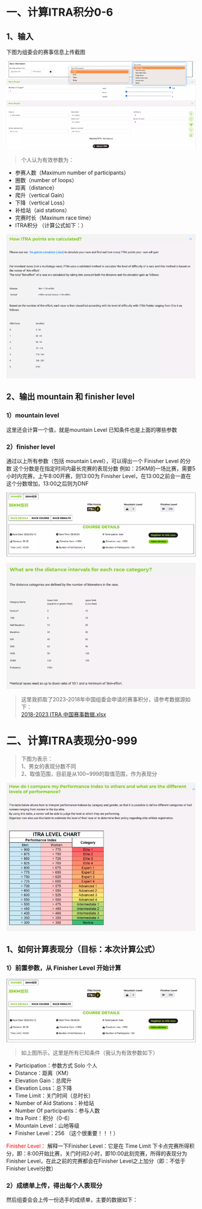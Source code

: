 # 一、计算ITRA积分0-6

## 1、输入
下图为组委会的赛事信息上传截图

![img.png](img.png)

> 个人认为有效参数为：

- 参赛人数（Maximum number of participants）
- 圈数（number of loops）
- 距离（distance）
- 爬升（vertical Gain）
- 下降（vertical Loss）
- 补给站（aid stations）
- 完赛时长（Maxinum race time）
- ITRA积分 （计算公式如下：）

![img_1.png](img_1.png)

## 2、输出  mountain 和 finisher level

### 1）mountain level
这里还会计算一个值，就是mountain Level
已知条件也是上面的哪些参数

### 2）finisher level
通过以上所有参数（包括 mountain Level），可以得出一个 Finisher Level 的分数
这个分数是在指定时间内最长完赛的表现分数
例如：25KM的一场比赛，需要5小时内完赛，上午8:00开赛，则13:00为 Finisher Level，在13:00之前会一直在这个分数增加，13:00之后则为DNF

![img_2.png](img_2.png)

![img_3.png](img_3.png)


> 这里我抓取了2023-2018年中国组委会申请的赛事积分，请参考数据源如下：<br/>
[2018-2023 ITRA 中国赛事数据.xlsx](2018-2023%20ITRA%20%E4%B8%AD%E5%9B%BD%E8%B5%9B%E4%BA%8B%E6%95%B0%E6%8D%AE.xlsx)


# 二、计算ITRA表现分0-999

> 下图为表示： <br/>
1、男女的表现分数不同 <br/>
2、取值范围，目前是从100~999的取值范围，作为表现分

 ![img_4.png](img_4.png)
 

## 1、如何计算表现分（目标：本次计算公式）

### 1）前置参数，从 Finisher Level 开始计算
![img_5.png](img_5.png)
> 如上图所示，这里是所有已知条件（我认为有效参数如下）
- Participation：参数方式 Solo 个人
- Distance：距离（KM）
- Elevation Gain：总爬升
- Elevation Loss：总下降
- Time Limit：关门时间（总时长）
- Number of Aid Stations：补给站
- Number Of participants：参与人数
- Itra Point：积分（0-6）
- Mountain Level：山地等级
- Finisher Level：256 （这个很重要！！！）

<font color='red'>Finisher Level：</font>
解释一下Finisher Level：它是在 Time Limit 下卡点完赛所得积分，即：8:00开始比赛，关门时间2小时，即10:00此刻完赛，所得的表现分为Finisher Level，在此之前的完赛都会在Finisher Level之上加分（即：不低于Finisher Level分数）


### 2）成绩单上传，得出每个人表现分
然后组委会会上传一份选手的成绩单，主要的数据如下：

